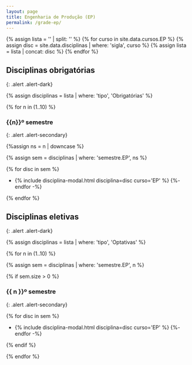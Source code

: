 ```yaml
---
layout: page
title: Engenharia de Produção (EP)
permalink: /grade-ep/
---
```


{% assign lista = '' | split: '' %}
{% for curso in site.data.cursos.EP %}
    {% assign disc = site.data.disciplinas | where: 'sigla', curso %}
    {% assign lista = lista | concat: disc %}
{% endfor %}


## Disciplinas obrigatórias
{: .alert .alert-dark}

{% assign disciplinas = lista | where: 'tipo', 'Obrigatórias' %}

{% for n in (1..10) %}

### {{n}}º semestre
{: .alert .alert-secondary}

{%assign ns = n | downcase %}

{% assign sem = disciplinas | where: 'semestre.EP', ns %}

{% for disc in sem %}
- {% include disciplina-modal.html disciplina=disc curso='EP' %}
{%- endfor -%}

{% endfor %}

## Disciplinas eletivas
{: .alert .alert-dark}

{% assign disciplinas = lista | where: 'tipo', 'Optativas' %}

{% for n in (1..10) %}

{% assign sem = disciplinas | where: 'semestre.EP', n %}

{% if sem.size > 0 %}

### {{ n }}º semestre
{: .alert .alert-secondary}

{% for disc in sem %}
- {% include disciplina-modal.html disciplina=disc curso='EP' %}
{%- endfor -%}

{% endif %}

{% endfor %}
